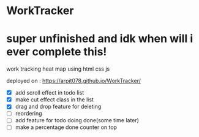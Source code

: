 ﻿# WorkTracker
 # super unfinished and idk when will i ever complete this!
work tracking heat map using html css js


deployed on : https://arpit078.github.io/WorkTracker/


- [x] add scroll effect in todo list
- [x] make cut effect class in the list
- [x] drag and drop feature for deleting
- [ ] reordering
- [ ] add feature for todo doing done(some time later)
- [ ] make a percentage done counter on top
